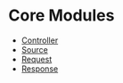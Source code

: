 # Core Modules

- [Controller](/guides/controller-module)
- [Source](/guides/source-module)
- [Request](/guides/request-module)
- [Response](/guides/response-module)
